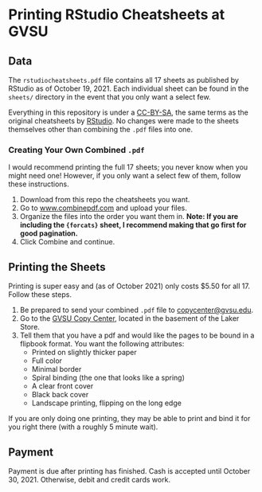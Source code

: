 # Printing RStudio Cheatsheets at GVSU

## Data
The `rstudiocheatsheets.pdf` file contains all 17 sheets as published by RStudio as of October 19, 2021. Each individual sheet can be found in the `sheets/` directory in the event that you only want a select few. 

Everything in this repository is under a [CC-BY-SA](https://creativecommons.org/licenses/by-sa/2.0/), the same terms as the original cheatsheets by [RStudio](https://www.rstudio.com/resources/cheatsheets/). No changes were made to the sheets themselves other than combining the `.pdf` files into one.

### Creating Your Own Combined `.pdf`
I would recommend printing the full 17 sheets; you never know when you might need one! However, if you only want a select few of them, follow these instructions.

1. Download from this repo the cheatsheets you want.
2. Go to www.combinepdf.com and upload your files.
3. Organize the files into the order you want them in. **Note: If you are including the `{forcats}` sheet, I recommend making that go first for good pagination.**
4. Click Combine and continue.

## Printing the Sheets
Printing is super easy and (as of October 2021) only costs $5.50 for all 17. Follow these steps.

1. Be prepared to send your combined `.pdf` file to copycenter@gvsu.edu. 
2. Go to the [GVSU Copy Center](https://www.gvsu.edu/busfin/gvsu-laker-store-copy-center-45.htm), located in the basement of the Laker Store.
3. Tell them that you have a pdf and would like the pages to be bound in a flipbook format. You want the following attributes:
    * Printed on slightly thicker paper
    * Full color
    * Minimal border
    * Spiral binding (the one that looks like a spring)
    * A clear front cover
    * Black back cover
    * Landscape printing, flipping on the long edge
    
If you are only doing one printing, they may be able to print and bind it for you right there (with a roughly 5 minute wait). 

## Payment
Payment is due after printing has finished. Cash is accepted until October 30, 2021. Otherwise, debit and credit cards work.
